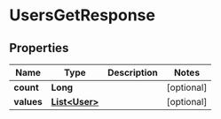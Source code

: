 

# UsersGetResponse

## Properties

Name | Type | Description | Notes
------------ | ------------- | ------------- | -------------
**count** | **Long** |  |  [optional]
**values** | [**List&lt;User&gt;**](User.md) |  |  [optional]



